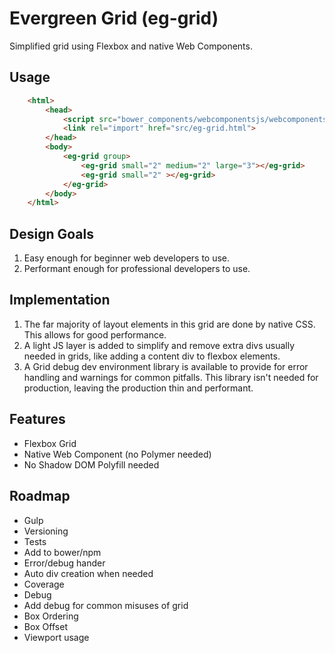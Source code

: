 # Evergreen Grid (eg-grid)
Simplified grid using Flexbox and native Web Components.

## Usage

```html
	<html>
		<head>
			<script src="bower_components/webcomponentsjs/webcomponents-lite.js"></script> <!-- No ShadowDOM needed -->
			<link rel="import" href="src/eg-grid.html">
		</head>
		<body>
			<eg-grid group>
				<eg-grid small="2" medium="2" large="3"></eg-grid>
				<eg-grid small="2" ></eg-grid>
			</eg-grid>
		</body>
	</html>
```

## Design Goals
1. Easy enough for beginner web developers to use.
2. Performant enough for professional developers to use.

## Implementation
1. The far majority of layout elements in this grid are done by native CSS. This allows for good performance.
2. A light JS layer is added to simplify and remove extra divs usually needed in grids, like adding a content div to flexbox elements.
3. A Grid debug dev environment library is available to provide for error handling and warnings for common pitfalls. This library isn't needed for production, leaving the production thin and performant.

## Features
* Flexbox Grid
* Native Web Component (no Polymer needed)
* No Shadow DOM Polyfill needed

## Roadmap
* Gulp
* Versioning
* Tests
* Add to bower/npm
* Error/debug hander
* Auto div creation when needed 
* Coverage
* Debug
* Add debug for common misuses of grid
* Box Ordering
* Box Offset
* Viewport usage